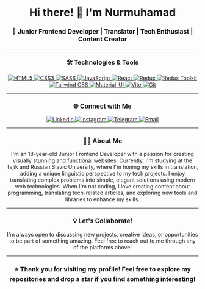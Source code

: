 <h1 align="center">Hi there! 👋 I'm Nurmuhamad</h1>

<h3 align="center">🚀 Junior Frontend Developer | Translator | Tech Enthusiast | Content Creator</h3>

<hr />

<h3 align="center">🛠️ Technologies & Tools</h3>

<p align="center">
  <a href="https://html.com/" target="_blank">
    <img src="https://img.shields.io/badge/-HTML5-E34F26?logo=html5&logoColor=white&style=flat" alt="HTML5" />
  </a>
  <a href="https://developer.mozilla.org/ru/docs/Learn/Getting_started_with_the_web/CSS_basics" target="_blank">
    <img src="https://img.shields.io/badge/-CSS3-1572B6?logo=css3&logoColor=white&style=flat" alt="CSS3" />
  </a>
  <a href="https://sass-lang.com/" target="_blank">
    <img src="https://img.shields.io/badge/-SASS-CC6699?logo=sass&logoColor=white&style=flat" alt="SASS" />
  </a>
  <a href="https://learn.javascript.ru/" target="_blank">
    <img src="https://img.shields.io/badge/-JavaScript-F7DF1E?logo=javascript&logoColor=black&style=flat" alt="JavaScript" />
  </a>
  <a href="https://react.dev/" target="_blank">
    <img src="https://img.shields.io/badge/-React-61DAFB?logo=react&logoColor=black&style=flat" alt="React" />
  </a>
  <a href="https://redux.js.org/" target="_blank">
    <img src="https://img.shields.io/badge/-Redux-764ABC?logo=redux&logoColor=white&style=flat" alt="Redux" />
  </a>
  <a href="https://redux-toolkit.js.org/" target="_blank">
    <img src="https://img.shields.io/badge/-Redux%20Toolkit-593D88?logo=redux&logoColor=white&style=flat" alt="Redux Toolkit" />
  </a>
  <a href="https://tailwindcss.com/" target="_blank">
    <img src="https://img.shields.io/badge/-Tailwind%20CSS-38B2AC?logo=tailwind-css&logoColor=white&style=flat" alt="Tailwind CSS" />
  </a>
  <a href="https://mui.com/" target="_blank">
    <img src="https://img.shields.io/badge/-Material--UI-0081CB?logo=material-ui&logoColor=white&style=flat" alt="Material-UI" />
  </a>
  <a href="https://vitejs.dev/" target="_blank">
    <img src="https://img.shields.io/badge/-Vite-646CFF?logo=vite&logoColor=white&style=flat" alt="Vite" />
  </a>
  <a href="https://git-scm.com/" target="_blank">
    <img src="https://img.shields.io/badge/-Git-F05032?logo=git&logoColor=white&style=flat" alt="Git" />
  </a>
</p>

<hr />

<h3 align="center">🌐 Connect with Me</h3>

<p align="center">
  <a href="https://www.linkedin.com/in/nurmuhamad-narzulloev-346474319/" target="_blank">
    <img src="https://img.shields.io/badge/-LinkedIn-0A66C2?logo=linkedin&logoColor=white&style=flat" alt="LinkedIn" />
  </a>
  <a href="https://www.instagram.com/nurmuhamad1201" target="_blank">
    <img src="https://img.shields.io/badge/-Instagram-E4405F?logo=instagram&logoColor=white&style=flat" alt="Instagram" />
  </a>
  <a href="https://t.me/nurmuhamad1201" target="_blank">
    <img src="https://img.shields.io/badge/-Telegram-2CA5E0?logo=telegram&logoColor=white&style=flat" alt="Telegram" />
  </a>
  <a href="mailto:nurmuhamad1201f@icloud.com" target="_blank">
    <img src="https://img.shields.io/badge/-Email-D14836?logo=gmail&logoColor=white&style=flat" alt="Email" />
  </a>
</p>

<hr />

<h3 align="center">👨‍💻 About Me</h3>

<p align="center" style="font-size: 14px;">
  I'm an 18-year-old Junior Frontend Developer with a passion for creating visually stunning and functional websites. Currently, I'm studying at the Tajik and Russian Slavic University, where I'm honing my skills in translation, adding a unique linguistic perspective to my tech projects. I enjoy translating complex problems into simple, elegant solutions using modern web technologies. When I'm not coding, I love creating content about programming, translating tech-related articles, and exploring new tools and libraries to enhance my skills.
</p>

<hr />

<h3 align="center">💡 Let's Collaborate!</h3>

<p align="center" style="font-size: 14px;">
  I'm always open to discussing new projects, creative ideas, or opportunities to be part of something amazing. Feel free to reach out to me through any of the platforms above!
</p>

<hr />

<h3 align="center">⭐️ Thank you for visiting my profile! Feel free to explore my repositories and drop a star if you find something interesting!</h3>
